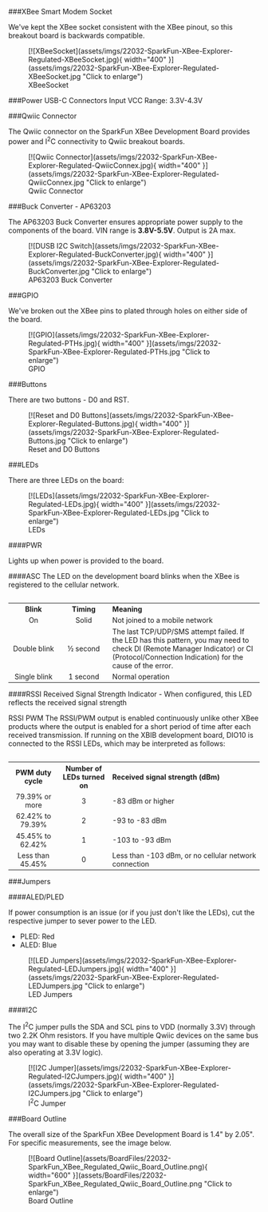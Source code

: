 ###XBee Smart Modem Socket

We've kept the XBee socket consistent with the XBee pinout, so this breakout board is backwards compatible. 


<figure markdown>
[![XBeeSocket](assets/imgs/22032-SparkFun-XBee-Explorer-Regulated-XBeeSocket.jpg){ width="400" }](assets/imgs/22032-SparkFun-XBee-Explorer-Regulated-XBeeSocket.jpg "Click to enlarge")
<figcaption markdown>XBeeSocket</figcaption>
</figure>

###Power
USB-C Connectors
Input VCC Range: 3.3V-4.3V


###Qwiic Connector

The Qwiic connector on the SparkFun XBee Development Board provides power and I<sup>2</sup>C connectivity to Qwiic breakout boards. 

<figure markdown>
[![Qwiic Connector](assets/imgs/22032-SparkFun-XBee-Explorer-Regulated-QwiicConnex.jpg){ width="400" }](assets/imgs/22032-SparkFun-XBee-Explorer-Regulated-QwiicConnex.jpg "Click to enlarge")
<figcaption markdown>Qwiic Connector</figcaption>
</figure>



###Buck Converter - AP63203

The AP63203 Buck Converter ensures appropriate power supply to the components of the board. VIN range is <b>3.8V-5.5V</b>. Output is 2A max. 

<figure markdown>
[![DUSB I2C Switch](assets/imgs/22032-SparkFun-XBee-Explorer-Regulated-BuckConverter.jpg){ width="400" }](assets/imgs/22032-SparkFun-XBee-Explorer-Regulated-BuckConverter.jpg "Click to enlarge")
<figcaption markdown>AP63203 Buck Converter</figcaption>
</figure>



###GPIO

We've broken out the XBee pins to plated through holes on either side of the board. 

<figure markdown>
[![GPIO](assets/imgs/22032-SparkFun-XBee-Explorer-Regulated-PTHs.jpg){ width="400" }](assets/imgs/22032-SparkFun-XBee-Explorer-Regulated-PTHs.jpg "Click to enlarge")
<figcaption markdown>GPIO</figcaption>
</figure>

###Buttons 

There are two buttons - D0 and RST. 

<figure markdown>
[![Reset and D0 Buttons](assets/imgs/22032-SparkFun-XBee-Explorer-Regulated-Buttons.jpg){ width="400" }](assets/imgs/22032-SparkFun-XBee-Explorer-Regulated-Buttons.jpg "Click to enlarge")
<figcaption markdown>Reset and D0 Buttons</figcaption>
</figure>

###LEDs

There are three LEDs on the board: 

<figure markdown>
[![LEDs](assets/imgs/22032-SparkFun-XBee-Explorer-Regulated-LEDs.jpg){ width="400" }](assets/imgs/22032-SparkFun-XBee-Explorer-Regulated-LEDs.jpg "Click to enlarge")
<figcaption markdown>LEDs</figcaption>
</figure>

####PWR

Lights up when power is provided to the board. 

####ASC
The LED on the development board blinks when the XBee is registered to the cellular network.


<table class="tg" align="left">
  <tr>
    <th width="20%" align="center"><b>Blink</b></th>
    <th width="20%" align="center"><b>Timing</b></th>
    <th width="60%" align="left"><b>Meaning</b></th>
  </tr>
  <tr>
    <td align="center">On</td>
    <td align="center">Solid</td>
    <td>Not joined to a mobile network</td>
  </tr>
  <tr>
    <td align="center">Double blink</td>
    <td align="center">½ second</td>
    <td>The last TCP/UDP/SMS attempt failed. If the LED has this
pattern, you may need to check DI (Remote Manager
Indicator) or CI (Protocol/Connection Indication) for the cause
of the error.</td>
  </tr>
  <tr>
    <td align="center">Single blink</td>
    <td align="center">1 second</td>
    <td>Normal operation</td>
  </tr>
</table>


####RSSI 
Received Signal Strength Indicator - When configured, this LED reflects the received signal strength

RSSI PWM
The RSSI/PWM output is enabled continuously unlike other XBee products where the output is enabled for a short period of time after each received transmission. If running on the XBIB development board, DIO10 is connected to the RSSI LEDs, which may be interpreted as follows:


<table class="tg" align="left">
  <tr>
    <th width="20%" align="center"><b>PWM duty cycle</b></th>
    <th width="20%" align="center"><b>Number of LEDs turned on</b></th>
    <th width="60%" align="left"><b>Received signal strength (dBm)</b></th>
  </tr>
  <tr>
    <td align="center">79.39% or more</td>
    <td align="center">3</td>
    <td>-83 dBm or higher</td>
  </tr>
  <tr>
    <td align="center">62.42% to 79.39%</td>
    <td align="center">2</td>
    <td align="left"> -93 to -83 dBm</td>
  </tr>
  <tr>
    <td align="center">45.45% to 62.42%</td>
    <td align="center">1</td>
    <td align="left">-103 to -93 dBm</td>
  </tr>
  <tr>
    <td align="center">Less than 45.45%</td>
    <td align="center">0</td>
    <td align="left">Less than -103 dBm, or no cellular network connection</td>
  </tr>
</table>


###Jumpers

####ALED/PLED

If power consumption is an issue (or if you just don't like the LEDs), cut the respective jumper to sever power to the LED. 

* PLED: Red
* ALED: Blue

<figure markdown>
[![LED Jumpers](assets/imgs/22032-SparkFun-XBee-Explorer-Regulated-LEDJumpers.jpg){ width="400" }](assets/imgs/22032-SparkFun-XBee-Explorer-Regulated-LEDJumpers.jpg "Click to enlarge")
<figcaption markdown>LED Jumpers</figcaption>
</figure>

####I2C 

The I<sup>2</sup>C jumper pulls the SDA and SCL pins to VDD (normally 3.3V) through two 2.2K Ohm resistors. If you have multiple Qwiic devices on the same bus you may want to disable these by opening the jumper (assuming they are also operating at 3.3V logic).


<figure markdown>
[![I2C Jumper](assets/imgs/22032-SparkFun-XBee-Explorer-Regulated-I2CJumpers.jpg){ width="400" }](assets/imgs/22032-SparkFun-XBee-Explorer-Regulated-I2CJumpers.jpg "Click to enlarge")
<figcaption markdown>I<sup>2</sup>C Jumper</figcaption>
</figure>


###Board Outline

The overall size of the SparkFun XBee Development Board is 1.4" by 2.05". For specific measurements, see the image below. 


<figure markdown>
[![Board Outline](assets/BoardFiles/22032-SparkFun_XBee_Regulated_Qwiic_Board_Outline.png){ width="600" }](assets/BoardFiles/22032-SparkFun_XBee_Regulated_Qwiic_Board_Outline.png "Click to enlarge")
<figcaption markdown>Board Outline</figcaption>
</figure>

